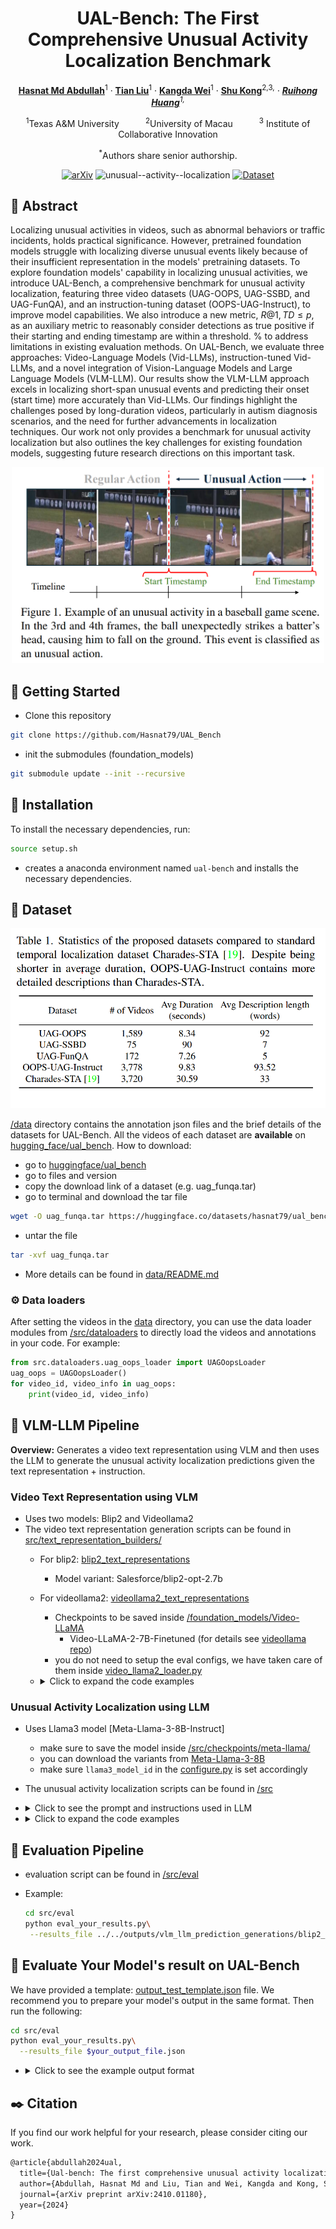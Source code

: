 <div align="center">

# UAL-Bench: The First Comprehensive Unusual Activity Localization Benchmark
[**Hasnat Md Abdullah**](https://github.com/Hasnat79)<sup>1</sup> · [**Tian Liu**](https://tian1327.github.io/)<sup>1</sup> · [**Kangda Wei**](https://weikangda.github.io/kangda.github.io//)<sup>1</sup> · [**Shu Kong**](https://aimerykong.github.io/)<sup>2,3,*</sup> · [**Ruihong Huang**](https://scholar.google.com/citations?user=NU2aHWUAAAAJ&hl=en)<sup>1,*</sup>

<sup>1</sup>Texas A&M University&emsp;&emsp;&emsp;<sup>2</sup>University of Macau&emsp;&emsp;&emsp;<sup>3</sup> Institute of Collaborative Innovation

<sup>*</sup>Authors share senior authorship.


[![arXiv](https://img.shields.io/badge/arXiv-2312.14494-b31b1b.svg)](https://arxiv.org/abs/2410.01180)
![unusual--activity--localization](https://img.shields.io/badge/Task-Unusual%20Activity%20Localization-blue)
[![Dataset](https://img.shields.io/badge/Dataset-UAL--Bench-yellow)](https://huggingface.co/datasets/hasnat79/ual_bench)


</div>

## 📜 Abstract
Localizing unusual activities in videos, such as abnormal behaviors or traffic incidents, holds practical significance. 
However, pretrained foundation models struggle with localizing diverse unusual events likely because of their insufficient representation in the models' pretraining datasets. 
To explore foundation models' capability in localizing unusual activities, 
we introduce UAL-Bench, a comprehensive benchmark for unusual activity localization, featuring three video datasets (UAG-OOPS, UAG-SSBD, and UAG-FunQA), and an instruction-tuning dataset (OOPS-UAG-Instruct), to improve model capabilities. 
We also introduce a new metric, $R@1, TD\leq p$, as an auxiliary metric to reasonably consider detections as true positive if their starting and ending timestamp are within a threshold.
% to address limitations in existing evaluation methods. 
On UAL-Bench, we evaluate three approaches: Video-Language Models (Vid-LLMs), instruction-tuned Vid-LLMs, and a novel integration of Vision-Language Models and Large Language Models (VLM-LLM). Our results show the VLM-LLM approach excels in localizing short-span unusual events and predicting their onset (start time) more accurately than Vid-LLMs. Our findings highlight the challenges posed by long-duration videos, particularly in autism diagnosis scenarios, and the need for further advancements in localization techniques. Our work not only provides a benchmark for unusual activity localization but also outlines the key challenges for existing foundation models, 
suggesting future research directions on this important task.

<div align="center">
  <img src="figures/ual_example.png" alt="example" width="500"/>
</div>

## 🔧 Getting Started
- Clone this repository
```bash
git clone https://github.com/Hasnat79/UAL_Bench
```
- init the submodules (foundation_models)
```bash
git submodule update --init --recursive
```
## 🚀 Installation

To install the necessary dependencies, run:

```bash
source setup.sh
```
- creates a anaconda environment named `ual-bench` and installs the necessary dependencies.

## 📂 Dataset
![Dataset Details](figures/dataset_details.png)

[/data](data) directory contains the annotation json files and the brief details of the datasets for UAL-Bench. All the videos of each dataset are **available** on [hugging_face/ual_bench](https://huggingface.co/datasets/hasnat79/ual_bench). How to download: 
- go to [huggingface/ual_bench](https://huggingface.co/datasets/hasnat79/ual_bench)
- go to files and version 
- copy the download link of a dataset (e.g. uag_funqa.tar)
- go to terminal and download the tar file
```bash 
wget -O uag_funqa.tar https://huggingface.co/datasets/hasnat79/ual_bench/resolve/main/uag_funqa.tar?download=true
```
- untar the file
```bash
tar -xvf uag_funqa.tar
```
- More details can be found in [data/README.md](data/README.md)

### ⚙️ Data loaders
After setting the videos in the [data](data) directory, you can use the data loader modules from [/src/dataloaders](src/dataloaders) to directly load the videos and annotations in your code. For example:

```python
from src.dataloaders.uag_oops_loader import UAGOopsLoader
uag_oops = UAGOopsLoader()
for video_id, video_info in uag_oops:
    print(video_id, video_info)
```

## 🧠 VLM-LLM Pipeline
**Overview:** Generates a video text representation using VLM and then uses the LLM to generate the unusual activity localization predictions given the text representation + instruction. 

### Video Text Representation using VLM
- Uses two models: Blip2 and Videollama2
- The video text representation generation scripts can be found in [src/text_representation_builders/](src/text_representation_builders)
  - For blip2: [blip2_text_representations](src/text_representation_builders/blip2_text_representations) 
    - Model variant: Salesforce/blip2-opt-2.7b
  - For videollama2: [videollama2_text_representations](src/text_representation_builders/videollama2_text_representations)
    - Checkpoints to be saved inside [/foundation_models/Video-LLaMA](foundation_models/Video-LLaMA)
      - Video-LLaMA-2-7B-Finetuned (for details see [videollama repo](https://github.com/DAMO-NLP-SG/Video-LLaMA))
    - you do not need to setup the eval configs, we have taken care of them inside [video_llama2_loader.py](src/model_loaders/video_llama2_loader.py)

  - <Details>
    <summary> Click to expand the code examples </summary>

    #### Blip2 Text Representation
    ```bash
    cd src/text_representation_builders/blip2_text_representations
    python blip2_text_rep_x_uag_oops.py\
      --output ../../outputs/text_representations/blip2_text_rep_x_uag_oops.json
    ```
    #### Videollama2 Text Representation
    ```bash
    cd src/text_representation_builders/videollama2_text_representations
    python videollama2_text_rep_x_uag_oops.py\
      --output ../../outputs/text_representations/videollama2_text_rep_x_uag_oops.json
    ```
    </Details>

### Unusual Activity Localization using LLM 
- Uses Llama3 model [Meta-Llama-3-8B-Instruct]
  - make sure to save the model inside [/src/checkpoints/meta-llama/](src/checkpoints/meta-llama)
  - you can download the variants from [Meta-Llama-3-8B](https://huggingface.co/meta-llama/Meta-Llama-3-8B)
  - make sure `llama3_model_id` in the [configure.py](configs/configure.py) is set accordingly

- The unusual activity localization scripts can be found in [/src](/src)
- <details>
  <summary> Click to see the prompt and instructions used in LLM </summary>

  ![prompts_used](figures/prompts_used.png)
  </details>
- <details>
  <summary>Click to expand the code examples</summary> 

    ```bash
    cd src
    python llama3_x_videollama2_text_rep_uag_oops.py\ 
    --input ../outputs/text_representations/videollama2_text_rep_x_uag_oops.json \
    --output ../outputs/vlm_llm_prediction_generations/videollama2_llama3_uag_oops.json
    ```
  </details>


## 🧪 Evaluation Pipeline
- evaluation script can be found in [/src/eval](src/eval)
- Example:

    ```bash
    cd src/eval
    python eval_your_results.py\
     --results_file ../../outputs/vlm_llm_prediction_generations/blip2_llama3_uag_oops.json
    ```

## 📝 Evaluate Your Model's result on UAL-Bench
We have provided a template: [output_test_template.json](src/eval/output_test_template.json) file. We recommend you to prepare your model's output in the same format. Then run the following:

```bash
cd src/eval
python eval_your_results.py\
  --results_file $your_output_file.json
```
- <details>
  <summary> Click to see the example output format </summary>
  
  Expected output format:
  ```bash 
  ========== recal@1 iou >= m ======================
  correct_count: 0 len(result): 6
  IoU = 0.3 R@1: 0.00; mIoU: 0.02
  correct_count: 0 len(result): 6
  IoU = 0.5 R@1: 0.00; mIoU: 0.02
  correct_count: 0 len(result): 6
  IoU = 0.7 R@1: 0.00; mIoU: 0.02
  ========== abs dist <= m ======================
  correct_count: 0 len(result): 6
  Threshold m = 0s R@1: 0.00 mean abs distances: 3.07
  correct_count: 0 len(result): 6
  Threshold m = 1s R@1: 0.00 mean abs distances: 3.07
  correct_count: 2 len(result): 6
  Threshold m = 3s R@1: 33.33 mean abs distances: 3.07
  correct_count: 6 len(result): 6
  Threshold m = 5s R@1: 100.00 mean abs distances: 3.07
  correct_count: 6 len(result): 6
  Threshold m = 7s R@1: 100.00 mean abs distances: 3.07
  ============ Onset (start_time) prediction accuracy ====================
  correct_within_1_sec_count: 1 len(result): 6
  correct_within_quarter_sec_count: 0 len(result): 6
  Accuracy within 1 sec: 16.67
  Accuracy within 0.25 sec: 0.0
  ```
 </details>
 

## ✒️ Citation
If you find our work helpful for your research, please consider citing our work.
```markdown
@article{abdullah2024ual,
  title={Ual-bench: The first comprehensive unusual activity localization benchmark},
  author={Abdullah, Hasnat Md and Liu, Tian and Wei, Kangda and Kong, Shu and Huang, Ruihong},
  journal={arXiv preprint arXiv:2410.01180},
  year={2024}
}
``` 


